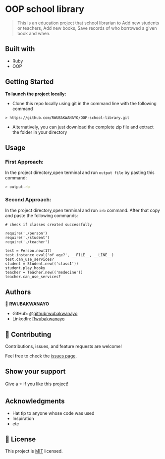 # OOP school library

> This is an education project that school librarian to Add new students or teachers, Add new books, Save records of who borrowed a given book and when.

## Built with
- Ruby
- OOP

## Getting Started

**To launch the project locally:**

- Clone this repo locally using git in the command line with the following command
```
> https://github.com/RWUBAKWANAYO/OOP-school-library.git
```
- Alternatively, you can just download the complete zip file and extract the folder in your directory

## Usage

### First Approach:

In the project directory,open terminal and run `output file` by pasting this command:

```javascript
> output.rb
```
### Second Approach:

In the project directory,open terminal and run ``` irb ``` command.
After that copy and paste the following commands:

``` 
# check if classes created successfully

require('./person')
require('./student')
require('./teacher')

test = Person.new(17)
test.instance_eval('of_age?', __FILE__, __LINE__)
test.can_use_services?
student = Student.new(('class1'))
student.play_hooky
teacher = Teacher.new(('medecine'))
teacher.can_use_services?

```


## Authors
:bust_in_silhouette: **RWUBAKWANAYO**
- GitHub: [@githubrwubakwanayo](https://github.com/RWUBAKWANAYO)
- LinkedIn: [Rwubakwanayo](https://www.linkedin.com/in/rwubakwanayo-olivier)


## 🤝 Contributing

Contributions, issues, and feature requests are welcome!

Feel free to check the [issues page](../../issues/).

## Show your support

Give a ⭐️ if you like this project!

## Acknowledgments

- Hat tip to anyone whose code was used
- Inspiration
- etc

## 📝 License

This project is [MIT](https://github.com/git/git-scm.com/blob/main/MIT-LICENSE.txt) licensed.
